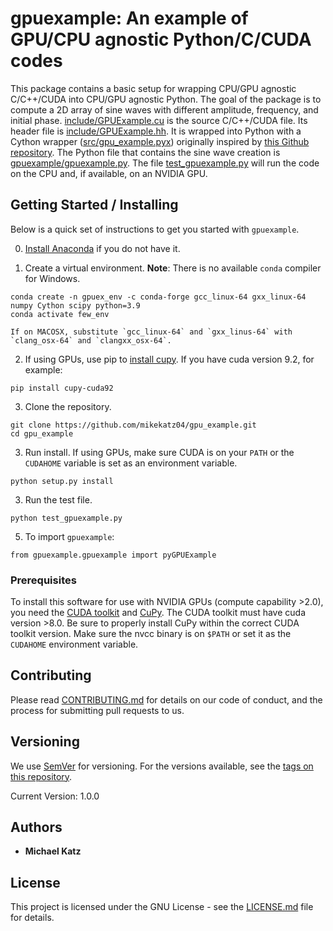# gpuexample: An example of GPU/CPU agnostic Python/C/CUDA codes

This package contains a basic setup for wrapping CPU/GPU agnostic C/C++/CUDA into CPU/GPU agnostic Python. The goal of the package is to compute a 2D array of sine waves with different amplitude, frequency, and initial phase. [include/GPUExample.cu](include/GPUExample.cu) is the source C/C++/CUDA file. Its header file is [include/GPUExample.hh](include/GPUExample.hh). It is wrapped into Python with a Cython wrapper ([src/gpu_example.pyx](src/gpu_example.pyx)) originally inspired by [this Github repository](https://github.com/rmcgibbo/npcuda-example). The Python file that contains the sine wave creation is [gpuexample/gpuexample.py](gpuexample/gpuexample.py). The file [test_gpuexample.py](test_gpuexample.py) will run the code on the CPU and, if available, on an NVIDIA GPU.

## Getting Started / Installing

Below is a quick set of instructions to get you started with `gpuexample`.

0) [Install Anaconda](https://docs.anaconda.com/anaconda/install/) if you do not have it.

1) Create a virtual environment. **Note**: There is no available `conda` compiler for Windows.

```
conda create -n gpuex_env -c conda-forge gcc_linux-64 gxx_linux-64 numpy Cython scipy python=3.9
conda activate few_env
```

    If on MACOSX, substitute `gcc_linux-64` and `gxx_linus-64` with `clang_osx-64` and `clangxx_osx-64`.

2) If using GPUs, use pip to [install cupy](https://docs-cupy.chainer.org/en/stable/install.html). If you have cuda version 9.2, for example:

```
pip install cupy-cuda92
```

3) Clone the repository.

```
git clone https://github.com/mikekatz04/gpu_example.git
cd gpu_example
```

3) Run install. If using GPUs, make sure CUDA is on your `PATH` or the `CUDAHOME` variable is set as an environment variable.

```
python setup.py install
```

3) Run the test file.

```
python test_gpuexample.py
```
5) To import `gpuexample`:

```
from gpuexample.gpuexample import pyGPUExample
```

### Prerequisites

To install this software for use with NVIDIA GPUs (compute capability >2.0), you need the [CUDA toolkit](https://docs.nvidia.com/cuda/cuda-installation-guide-linux/index.html) and [CuPy](https://cupy.chainer.org/). The CUDA toolkit must have cuda version >8.0. Be sure to properly install CuPy within the correct CUDA toolkit version. Make sure the nvcc binary is on `$PATH` or set it as the `CUDAHOME` environment variable.


## Contributing

Please read [CONTRIBUTING.md](CONTRIBUTING.md) for details on our code of conduct, and the process for submitting pull requests to us.

## Versioning

We use [SemVer](http://semver.org/) for versioning. For the versions available, see the [tags on this repository](https://github.com/BlackHolePerturbationToolkit/FastEMRIWaveforms/tags).

Current Version: 1.0.0

## Authors

* **Michael Katz**

## License

This project is licensed under the GNU License - see the [LICENSE.md](LICENSE.md) file for details.
